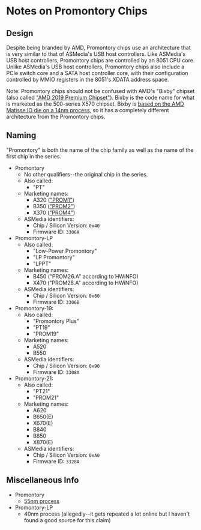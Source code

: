 # Notes on Promontory Chips


## Design

Despite being branded by AMD, Promontory chips use an architecture that is very similar to that of ASMedia's USB host controllers.
Like ASMedia's USB host controllers, Promontory chips are controlled by an 8051 CPU core.
Unlike ASMedia's USB host controllers, Promontory chips also include a PCIe switch core and a SATA host controller core, with their configuration controlled by MMIO registers in the 8051's XDATA address space.

Note: Promontory chips should not be confused with AMD's "Bixby" chipset (also called ["AMD 2019 Premium Chipset"][bixby]).
Bixby is the code name for what is marketed as the 500-series X570 chipset.
Bixby is [based on the AMD Matisse IO die on a 14nm process][x570], so it has a completely different architecture from the Promontory chips.


## Naming

"Promontory" is both the name of the chip family as well as the name of the first chip in the series.

- Promontory
  - No other qualifiers--the original chip in the series.
  - Also called:
    - "PT"
  - Marketing names:
    - A320 (["PROM1"][prom1])
    - B350 (["PROM2"][prom2])
    - X370 (["PROM4"][prom4])
  - ASMedia identifiers:
    - Chip / Silicon Version: `0x40`
    - Firmware ID: `3306A`
- Promontory-LP
  - Also called:
    - "Low-Power Promontory"
    - "LP Promontory"
    - "LPPT"
  - Marketing names:
    - B450 ("PROM26.A" according to HWiNFO)
    - X470 ("PROM28.A" according to HWiNFO)
  - ASMedia identifiers:
    - Chip / Silicon Version: `0x60`
    - Firmware ID: `3306B`
- Promontory-19:
  - Also called:
    - "Promontory Plus"
    - "PT19"
    - "PROM19"
  - Marketing names:
    - A520
    - B550
  - ASMedia identifiers:
    - Chip / Silicon Version: `0x90`
    - Firmware ID: `3308A`
- Promontory-21:
  - Also called:
    - "PT21"
    - "PROM21"
  - Marketing names:
    - A620
    - B650(E)
    - X670(E)
    - B840
    - B850
    - X870(E)
  - ASMedia identifiers:
    - Chip / Silicon Version: `0xA0`
    - Firmware ID: `3328A`


## Miscellaneous Info

- Promontory
  - [55nm process][55nm]
- Promontory-LP
  - 40nm process (allegedly--it gets repeated a lot online but I haven't found a good source for this claim)


[bixby]: https://web.archive.org/web/20200715182721/https://thinkstation-specs.com/thinkstation/p620/#:~:text=AMD%202019%20Premium%20Chipset
[x570]: https://web.archive.org/web/20211005022310/https://twitter.com/IanCutress/status/1138443875154944000
[prom1]: https://web.archive.org/web/20250128060224/https://community.amd.com/sdtpp67534/attachments/sdtpp67534/processors-discussions/29559/1/A320AM4-M3_M3D_manual.pdf
[prom2]: https://web.archive.org/web/20250128061134/https://www.computerbase.de/forum/threads/aldi-pc-mit-amd-b350-prom2-lf-und-rgb-moeglich.1983544/#:~:text=Mainboard%3A%20AMD-,B350%20PROM2,-LF
[prom4]: https://web.archive.org/web/20250128054923/https://www.dell.com/community/en/conversations/monitors/se2717h-amd-onboard-gpu-input-timing-is-not-supported/647f79cdf4ccf8a8de7f41e1#:~:text=Promontory%20X370%20PROM4%20chipset
[55nm]: https://web.archive.org/web/20170807124916/http://www.anandtech.com/print/10705/amd-7th-gen-bristol-ridge-and-am4-analysis-a12-9800-b350-a320-chipset#:~:text=We%20were%20informed%20that%20the%20chipsets%20are%20manufactured%20at%20TSMC%20using%20a%2055nm%20process
